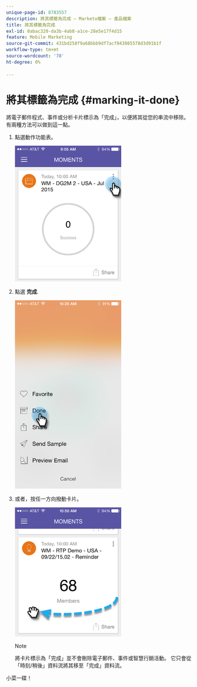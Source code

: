 ```yaml
---
unique-page-id: 8783557
description: 將其標籤為完成 — Marketo檔案 — 產品檔案
title: 將其標籤為完成
exl-id: 0abac320-da3b-4ab8-a1ce-28e5e17f4d15
feature: Mobile Marketing
source-git-commit: 431bd258f9a68bbb9df7acf043085578d3d91b1f
workflow-type: tm+mt
source-wordcount: '78'
ht-degree: 0%

---
```


# 將其標籤為完成 {#marking-it-done}

將電子郵件程式、事件或分析卡片標示為「完成」，以便將其從您的串流中移除。 有兩種方法可以做到這一點。

1. 點選動作功能表。

   ![](assets/image2015-7-14-17-3a32-3a35.png)

1. 點選 **完成**.

   ![](assets/image2015-7-14-17-3a36-3a31.png)

1. 或者，按任一方向撥動卡片。

   ![](assets/image2015-9-25-9-3a46-3a6.png)

   >[!NOTE]
   >
   >將卡片標示為「完成」並不會刪除電子郵件、事件或智慧行銷活動。 它只會從「時刻/稍後」資料流將其移至「完成」資料流。

小菜一碟！
